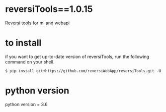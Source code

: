 # reversiTools==1.0.15
Reversi tools for ml and  webapi

# to install
if you want to get up-to-date version of reversiTools, run the following command on your shell.
```
$ pip install git+https://github.com/reversiWebApp/reversiTools.git -U
``` 
# python version
python version = 3.6
